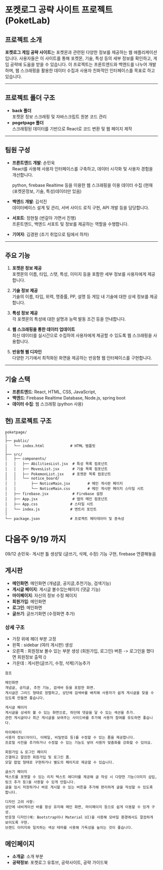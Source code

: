 # 포켓로그 공략 사이트 프로젝트 (PoketLab)

## 프로젝트 소개

**포켓로그 게임 공략 사이트**는 포켓몬과 관련된 다양한 정보를 제공하는 웹 애플리케이션입니다. 사용자들은 이 사이트를 통해 포켓몬, 기술, 특성 등의 세부 정보를 확인하고, 게임 공략에 도움을 받을 수 있습니다. 이 프로젝트는 프론트엔드와 백엔드를 나누어 개발하며, 웹 스크래핑을 활용한 데이터 수집과 사용자 친화적인 인터페이스를 목표로 하고 있습니다.

---

## 프로젝트 폴더 구조

- **back 폴더**  
  포켓몬 정보 스크래핑 및 자바스크립트 원본 코드 관리
- **pogetpage 폴더**  
  스크래핑된 데이터를 기반으로 React로 코드 변환 및 웹 페이지 제작

---

## 팀원 구성

- **프론트엔드 개발**: 손민욱  
  React를 사용해 사용자 인터페이스를 구축하고, 데이터 시각화 및 사용자 경험을 개선합니다.

  python, firebase Realtime 등을 이용한 웹 스크래핑을 이용 데이터 수집
  (현재 (포켓몬정보, 기술, 특성)데이터만 있음)

- **백엔드 개발**: 김석진  
  데이터베이스 설계 및 관리, 서버 사이드 로직 구현, API 개발 등을 담당합니다.

- **서포트**: 정현철 (번갈아 가면서 진행)  
  프론트엔드, 백엔드 서포트 및 정보를 제공하는 역할을 수행합니다.

- **기여자**: 김경완 (조기 취업으로 팀에서 하차)

---

## 주요 기능

1. **포켓몬 정보 제공**  
   포켓몬의 이름, 타입, 스탯, 특성, 이미지 등을 포함한 세부 정보를 사용자에게 제공합니다.

2. **기술 정보 제공**  
   기술의 이름, 타입, 위력, 명중률, PP, 설명 등 게임 내 기술에 대한 상세 정보를 제공합니다.

3. **특성 정보 제공**  
   각 포켓몬의 특성에 대한 설명과 능력 발동 조건 등을 안내합니다.

4. **웹 스크래핑을 통한 데이터 업데이트**  
   최신 데이터를 실시간으로 수집하여 사용자에게 제공할 수 있도록 웹 스크래핑을 사용합니다.

5. **반응형 웹 디자인**  
   다양한 기기에서 최적화된 화면을 제공하는 반응형 웹 인터페이스를 구현합니다.

---

## 기술 스택

- **프론트엔드**: React, HTML, CSS, JavaScript,
- **백엔드**: Firebase Realtime Database, Node.js, spring boot
- **데이터 수집**: 웹 스크래핑 (python 사용)

## 현) 프로젝트 구조
``````
poketpage/
│
├── public/
│   └── index.html            # HTML 템플릿
│
├── src/
│   ├── components/
│   │   ├── AbilitiesList.jsx  # 특성 목록 컴포넌트
│   │   ├── MovesList.jsx      # 기술 목록 컴포넌트
│   │   ├── PokemonList.jsx    # 포켓몬 목록 컴포넌트
│   │   └── notice_board/
│   │       ├── NoticeMain.jsx        # 메인 게시판 페이지
│   │       └── NoticeMain.css        # 메인 게시판 페이지 스타일 시트
│   ├── firebase.jsx           # Firebase 설정
│   ├── App.jsx                # 앱의 메인 컴포넌트
│   ├── App.css               # 스타일 시트
│   └── index.js              # 엔트리 포인트
│
└── package.json              # 프로젝트 메타데이터 및 종속성

``````

# 다음주 9/19 까지

09/12
손민욱- 게시판 틀 생성및 (글쓰기, 삭제, 수정) 기능 구현, firebase 연결해놓음

## 게시판 

- **메인화면**: 메인화면 (개념글, 공지글,추천기능, 검색기능)
- **게시글 페이지**: 게시글 볼수있는페이지 (댓글 기능)
- **마이페이지**: 자신의 정보 수정 페이지
- **회원가입**: 메인화면
- **로그인**: 메인화면
- **글쓰기**: 글쓰기화면 (수정화면 추가)

### 상세 구조
- 가장 위에 헤더 부분 고정
- 왼쪽   : sidebar (여러 게시판) 생성
- 오른쪽 : 회원정보 볼수 있는 부분 생성
  (회원가입, 로그인) 버튼 -> 로그인을 했다면 회원정보 출력 ()
- 가운데 : 게시판(글쓰기, 수정, 삭제)기능추가 

``````
참조

메인화면
개념글, 공지글, 추천 기능, 검색바 등을 포함한 화면.
게시글은 그리드 형태로 정렬하고, 상단에 검색바를 배치해 사용자가 쉽게 게시글을 찾을 수 있도록 만들면 좋습니다.

게시글 페이지
게시글을 상세히 볼 수 있는 화면으로, 하단에 댓글을 달 수 있는 섹션을 추가.
관련 게시글이나 최근 게시글을 보여주는 사이드바를 추가해 사용자 참여를 유도하면 좋습니다.

마이페이지
사용자 정보(아이디, 이메일, 비밀번호 등)를 수정할 수 있는 폼을 제공합니다.
프로필 사진을 추가하거나 수정할 수 있는 기능도 넣어 사용자 맞춤화를 강화할 수 있어요.

회원가입 & 로그인 페이지
간결하고 깔끔한 회원가입 및 로그인 폼.
모달 팝업 형태로 구현하거나 별도의 페이지로 제공할 수 있습니다.

글쓰기 페이지
텍스트를 포맷할 수 있는 리치 텍스트 에디터를 제공해 글 작성 시 다양한 기능(이미지 삽입, 링크 추가 등)을 사용할 수 있게 만듭니다.
글을 임시 저장하거나 바로 게시할 수 있는 버튼을 추가해 편리하게 글을 작성할 수 있도록 합니다.

디자인 고려 사항:
상단에 네비게이션 바를 항상 유지해 메인 화면, 마이페이지 등으로 쉽게 이동할 수 있게 구성.
반응형 디자인(예: Bootstrap이나 Material UI)을 사용해 모바일 환경에서도 깔끔하게 보이도록 구현.
브랜드 이미지와 일치하는 색상 테마를 사용해 가독성을 높이는 것이 좋습니다.
``````
## 메인페이지
- **소개글**: 소개 부분
- **공략정보**: 포켓로그 유튜브, 공략사이트, 공략 가이드북












